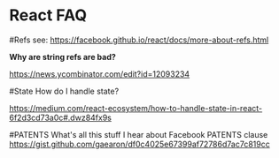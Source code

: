 # React FAQ

#Refs
see: https://facebook.github.io/react/docs/more-about-refs.html

**Why are string refs are bad?**

https://news.ycombinator.com/edit?id=12093234

#State
How do I handle state?

https://medium.com/react-ecosystem/how-to-handle-state-in-react-6f2d3cd73a0c#.dwz84fx9s

#PATENTS
What's all this stuff I hear about Facebook PATENTS clause
https://gist.github.com/gaearon/df0c4025e67399af72786d7ac7c819cc

